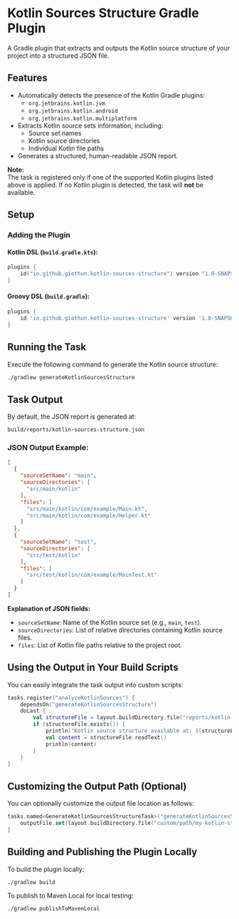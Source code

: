 # Kotlin Sources Structure Gradle Plugin

A Gradle plugin that extracts and outputs the Kotlin source structure of your project into a structured JSON file.

## Features

- Automatically detects the presence of the Kotlin Gradle plugins:
  - `org.jetbrains.kotlin.jvm`
  - `org.jetbrains.kotlin.android`
  - `org.jetbrains.kotlin.multiplatform`
- Extracts Kotlin source sets information, including:
  - Source set names
  - Kotlin source directories
  - Individual Kotlin file paths
- Generates a structured, human-readable JSON report.

**Note:**  
The task is registered only if one of the supported Kotlin plugins listed above is applied. If no Kotlin plugin is detected, the task will **not** be available.

## Setup

### Adding the Plugin

#### Kotlin DSL (`build.gradle.kts`):

```kotlin
plugins {
    id("io.github.giothun.kotlin-sources-structure") version "1.0-SNAPSHOT"
}
```

#### Groovy DSL (`build.gradle`):

```groovy
plugins {
    id 'io.github.giothun.kotlin-sources-structure' version '1.0-SNAPSHOT'
}
```

## Running the Task

Execute the following command to generate the Kotlin source structure:

```bash
./gradlew generateKotlinSourcesStructure
```

## Task Output

By default, the JSON report is generated at:

```
build/reports/kotlin-sources-structure.json
```

### JSON Output Example:

```json
[
  {
    "sourceSetName": "main",
    "sourceDirectories": [
      "src/main/kotlin"
    ],
    "files": [
      "src/main/kotlin/com/example/Main.kt",
      "src/main/kotlin/com/example/Helper.kt"
    ]
  },
  {
    "sourceSetName": "test",
    "sourceDirectories": [
      "src/test/kotlin"
    ],
    "files": [
      "src/test/kotlin/com/example/MainTest.kt"
    ]
  }
]
```

**Explanation of JSON fields:**

- `sourceSetName`: Name of the Kotlin source set (e.g., `main`, `test`).
- `sourceDirectories`: List of relative directories containing Kotlin source files.
- `files`: List of Kotlin file paths relative to the project root.

## Using the Output in Your Build Scripts

You can easily integrate the task output into custom scripts:

```kotlin
tasks.register("analyzeKotlinSources") {
    dependsOn("generateKotlinSourcesStructure")
    doLast {
        val structureFile = layout.buildDirectory.file("reports/kotlin-sources-structure.json").get().asFile
        if (structureFile.exists()) {
            println("Kotlin source structure available at: ${structureFile.absolutePath}")
            val content = structureFile.readText()
            println(content)
        }
    }
}
```

## Customizing the Output Path (Optional)

You can optionally customize the output file location as follows:

```kotlin
tasks.named<GenerateKotlinSourcesStructureTask>("generateKotlinSourcesStructure") {
    outputFile.set(layout.buildDirectory.file("custom/path/my-kotlin-structure.json"))
}
```

## Building and Publishing the Plugin Locally

To build the plugin locally:

```bash
./gradlew build
```

To publish to Maven Local for local testing:

```bash
./gradlew publishToMavenLocal
```